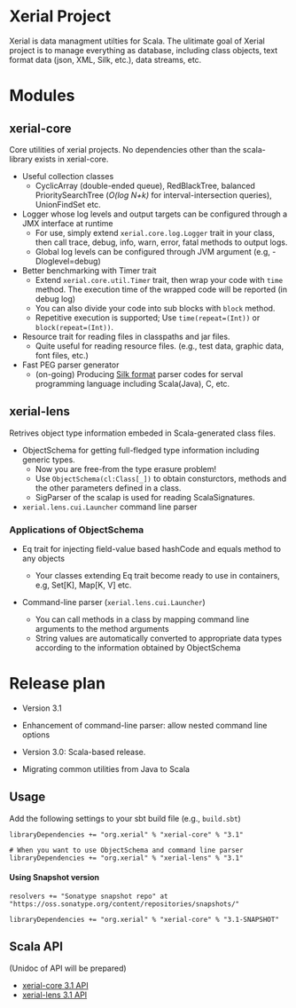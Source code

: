Xerial Project
===========

Xerial is data managment utilties for Scala. 
The ulitimate goal of Xerial project is to manage everything as database,
including class objects, text format data (json, XML, Silk, etc.), data
streams, etc.

# Modules

## xerial-core
Core utilities of xerial projects. No dependencies other than the
scala-library exists in xerial-core.
 
 * Useful collection classes
     * CyclicArray (double-ended queue), RedBlackTree, balanced PrioritySearchTree (*O(log N+k)* for interval-intersection queries), UnionFindSet etc.
 * Logger whose log levels and output targets can be configured through a JMX interface at runtime
     * For use, simply extend `xerial.core.log.Logger` trait in your class, then call trace, debug, info, warn, error, fatal methods to output logs.
     * Global log levels can be configured through JVM argument (e.g, -Dloglevel=debug) 
 * Better benchmarking with Timer trait
     * Extend `xerial.core.util.Timer` trait, then wrap your code with `time`
 method. The execution time of the wrapped code will be reported (in debug log)
     * You can also divide your code into sub blocks with `block` method.
     * Repetitive execution is supported; Use `time(repeat=(Int))` or `block(repeat=(Int))`.
 * Resource trait for reading files in classpaths and jar files. 
    * Quite useful for reading resource files. (e.g., test data, graphic data, font files, etc.)
 * Fast PEG parser generator
    * (on-going) Producing [Silk format](http://xerial.org/silk) parser codes for serval programming language including Scala(Java), C, etc.
  
## xerial-lens
Retrives object type information embeded in Scala-generated class files. 

 * ObjectSchema for getting full-fledged type information including generic types. 
    * Now you are free-from the type erasure problem!
    * Use `ObjectSchema(cl:Class[_])` to obtain consturctors, methods and the other parameters defined in a class.  
    * SigParser of the scalap is used for reading ScalaSignatures.
 * `xerial.lens.cui.Launcher` command line parser

### Applications of ObjectSchema
 * Eq trait for injecting field-value based hashCode and equals method to any objects
    * Your classes extending Eq trait become ready to use in containers, e.g, Set[K], Map[K, V] etc.  

 * Command-line parser (`xerial.lens.cui.Launcher`)
   * You can call methods in a class by mapping command line arguments to the method arguments
   * String values are automatically converted to appropriate data types according to the information obtained by ObjectSchema

# Release plan

 * Version 3.1
  * Enhancement of command-line parser: allow nested command line options 
 
 * Version 3.0: Scala-based release. 
  * Migrating common utilities from Java to Scala

## Usage
Add the following settings to your sbt build file (e.g., `build.sbt`)

    libraryDependencies += "org.xerial" % "xerial-core" % "3.1"
    
    # When you want to use ObjectSchema and command line parser
    libraryDependencies += "org.xerial" % "xerial-lens" % "3.1"

#### Using Snapshot version

    resolvers += "Sonatype snapshot repo" at "https://oss.sonatype.org/content/repositories/snapshots/"
    
    libraryDependencies += "org.xerial" % "xerial-core" % "3.1-SNAPSHOT"


## Scala API

(Unidoc of API will be prepared)

* [xerial-core 3.1 API](https://oss.sonatype.org/service/local/repositories/releases/archive/org/xerial/xerial-core/3.1/xerial-core-3.1-javadoc.jar/!/index.html)
* [xerial-lens 3.1 API](https://oss.sonatype.org/service/local/repositories/releases/archive/org/xerial/xerial-lens/3.1/xerial-lens-3.1-javadoc.jar/!/index.html)


